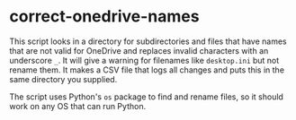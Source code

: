 # correct-onedrive-names

This script looks in a directory for subdirectories and files that have names that are not valid for OneDrive and replaces invalid characters with an underscore `_`. It will give a warning for filenames like `desktop.ini` but not rename them. It makes a CSV file that logs all changes and puts this in the same directory you supplied.

The script uses Python's `os` package to find and rename files, so it should work on any OS that can run Python.
